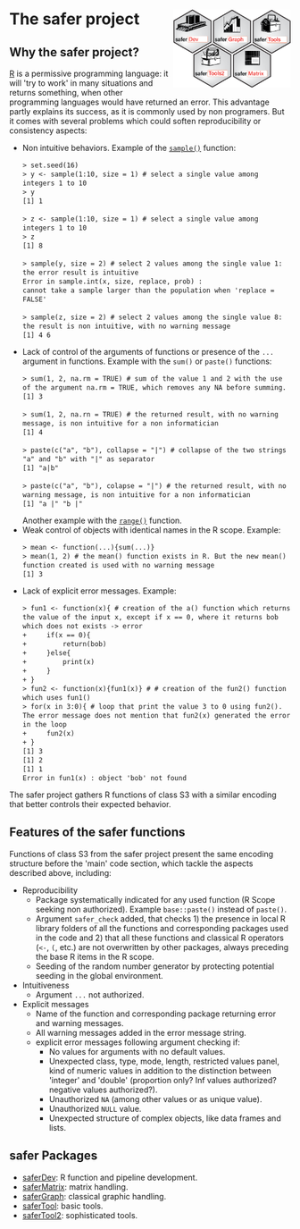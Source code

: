 

# The safer project <a href=""><img src="./profile/safer.png" align="right" height="140" /></a>

## Why the safer project?

[R](https://www.r-project.org) is a permissive programming language: it will 'try to work' in many situations and returns something, when other programming languages would have returned an error. This advantage partly explains its success, as it is commonly used by non programers. But it comes with several problems which could soften reproducibility or consistency aspects:
- Non intuitive behaviors. Example of the [`sample()`](http://127.0.0.1:25073/library/base/html/sample.html) function:
    ```
    > set.seed(16)
    > y <- sample(1:10, size = 1) # select a single value among integers 1 to 10
    > y
    [1] 1
    
    > z <- sample(1:10, size = 1) # select a single value among integers 1 to 10
    > z
    [1] 8
    
    > sample(y, size = 2) # select 2 values among the single value 1: the error result is intuitive
    Error in sample.int(x, size, replace, prob) : 
    cannot take a sample larger than the population when 'replace = FALSE'
    
    > sample(z, size = 2) # select 2 values among the single value 8: the result is non intuitive, with no warning message
    [1] 4 6
    ```
- Lack of control of the arguments of functions or presence of the `...` argument in functions. Example with the `sum()` or `paste()` functions:
    ```
    > sum(1, 2, na.rm = TRUE) # sum of the value 1 and 2 with the use of the argument na.rm = TRUE, which removes any NA before summing.
    [1] 3
    
    > sum(1, 2, na.rn = TRUE) # the returned result, with no warning message, is non intuitive for a non informatician
    [1] 4
    
    > paste(c("a", "b"), collapse = "|") # collapse of the two strings "a" and "b" with "|" as separator
    [1] "a|b"
    
    > paste(c("a", "b"), colapse = "|") # the returned result, with no warning message, is non intuitive for a non informatician
    [1] "a |" "b |"
    ```
    Another example with the [`range()`](https://bugs.r-project.org/show_bug.cgi?id=17654) function.
- Weak control of objects with identical names in the R scope. Example:
    ```
    > mean <- function(...){sum(...)}
    > mean(1, 2) # the mean() function exists in R. But the new mean() function created is used with no warning message
    [1] 3
    ```
- Lack of explicit error messages. Example:
    ```
    > fun1 <- function(x){ # creation of the a() function which returns the value of the input x, except if x == 0, where it returns bob which does not exists -> error
    +     if(x == 0){
    +         return(bob)
    +     }else{
    +         print(x)
    +     }
    + }
    > fun2 <- function(x){fun1(x)} # # creation of the fun2() function which uses fun1()
    > for(x in 3:0){ # loop that print the value 3 to 0 using fun2(). The error message does not mention that fun2(x) generated the error in the loop
    +     fun2(x)
    + }
    [1] 3
    [1] 2
    [1] 1
    Error in fun1(x) : object 'bob' not found
    ```

The safer project gathers R functions of class S3 with a similar encoding that better controls their expected behavior.

## Features of the safer functions

Functions of class S3 from the safer project present the same encoding structure before the 'main' code section, which tackle the aspects described above, including:
- Reproducibility
    - Package systematically indicated for any used function (R Scope seeking non authorized). Example `base::paste()` instead of `paste()`.
    - Argument `safer_check` added, that checks 1) the presence in local R library folders of all the functions and corresponding packages used in the code and 2) that all these functions and classical R operators (`<-`, `(`, etc.) are not overwritten by other packages, always preceding the base R items in the R scope.
    - Seeding of the random number generator by protecting potential seeding in the global environment.
- Intuitiveness
    - Argument `...` not authorized.
- Explicit messages
    - Name of the function and corresponding package returning error and warning messages.
    - All warning messages added in the error message string.
    - explicit error messages following argument checking if: 
        - No values for arguments with no default values.
        - Unexpected class, type, mode, length, restricted values panel, kind of numeric values in addition to the distinction between 'integer' and 'double' (proportion only? Inf values authorized? negative values authorized?).
        - Unauthorized `NA` (among other values or as unique value).
        - Unauthorized `NULL` value.
        - Unexpected structure of complex objects, like data frames and lists.

## safer Packages

- [saferDev](https://github.com/safer-r/saferDev): R function and pipeline development.
- [saferMatrix](https://github.com/safer-r/saferMatrix): matrix handling.
- [saferGraph](https://github.com/safer-r/saferGraph): classical graphic handling.
- [saferTool](https://github.com/safer-r/saferTool): basic tools.
- [saferTool2](https://github.com/safer-r/saferTool2): sophisticated tools.
